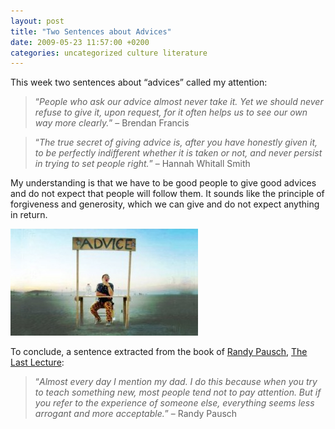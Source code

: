 ```yaml
---
layout: post
title: "Two Sentences about Advices"
date: 2009-05-23 11:57:00 +0200
categories: uncategorized culture literature
---
```


This week two sentences about “advices” called my attention:

> “<span style="font-style:italic;">People who ask our advice almost never take it. Yet we should never refuse to give it, upon request, for it often helps us to see our own way more clearly.</span>” – Brendan Francis


> “<span style="font-style:italic;">The true secret of giving advice is, after you have honestly given it, to be perfectly indifferent whether it is taken or not, and never persist in trying to set people right.</span>” – Hannah Whitall Smith


My understanding is that we have to be good people to give good advices and do not expect that people will follow them. It sounds like the principle of forgiveness and generosity, which we can give and do not expect anything in return.

<a href="http://69.89.31.239/~hildeber/wp-content/uploads/2009/05/advice_mod.jpg">![advice_mod-300x171.jpg](/images/posts/advice_mod-300x171.jpg)</a>

To conclude, a sentence extracted from the book of <a href="http://download.srv.cs.cmu.edu/~pausch/">Randy Pausch</a>, <a href="http://www.thelastlecture.com/">The Last Lecture</a>:

> “<span style="font-style:italic;">Almost every day I mention my dad. I do this because when you try to teach something new, most people tend not to pay attention. But if you refer to the experience of someone else, everything seems less arrogant and more acceptable.</span>” – Randy Pausch

